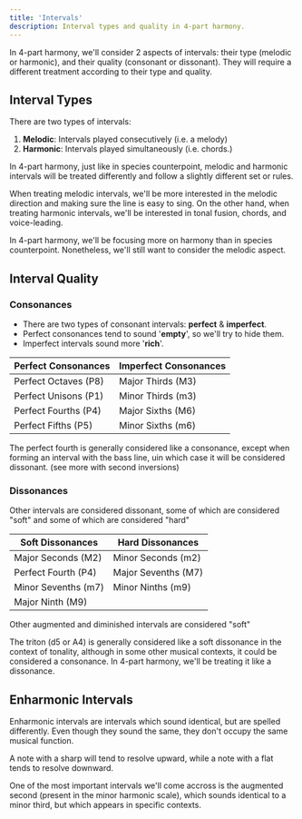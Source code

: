 ```yaml
---
title: 'Intervals'
description: Interval types and quality in 4-part harmony.
---
```


In 4-part harmony, we'll consider 2 aspects of intervals: their type (melodic or harmonic), and their quality (consonant or dissonant). They will require a different treatment according to their type and quality.

## Interval Types

There are two types of intervals:

1. **Melodic**: Intervals played consecutively (i.e. a melody)
2. **Harmonic**: Intervals played simultaneously (i.e. chords.)

In 4-part harmony, just like in species counterpoint, melodic and harmonic intervals will be treated differently and follow a slightly different set or rules.

When treating melodic intervals, we'll be more interested in the melodic direction and making sure the line is easy to sing. On the other hand, when treating harmonic intervals, we'll be interested in tonal fusion, chords, and voice-leading.

In 4-part harmony, we'll be focusing more on harmony than in species counterpoint. Nonetheless, we'll still want to consider the melodic aspect.

## Interval Quality

### Consonances

- There are two types of consonant intervals: **perfect** & **imperfect**.
- Perfect consonances tend to sound '**empty**', so we'll try to hide them.
- Imperfect intervals sound more '**rich**'.

| **Perfect Consonances** | **Imperfect Consonances** |
| ----------------------- | ------------------------- |
| Perfect Octaves (P8)    | Major Thirds (M3)         |
| Perfect Unisons (P1)   | Minor Thirds (m3)         |
| Perfect Fourths (P4)    | Major Sixths (M6)         |
| Perfect Fifths (P5)     | Minor Sixths (m6)         |

The perfect fourth is generally considered like a consonance, except when forming an interval with the bass line, uin which case it will be considered dissonant. (see more with second inversions)

### Dissonances

Other intervals are considered dissonant, some of which are considered "soft" and some of which are considered "hard"

| **Soft Dissonances** | **Hard Dissonances** |
| -------------------- | -------------------- |
| Major Seconds (M2)   | Minor Seconds (m2)   |
| Perfect Fourth (P4)  | Major Sevenths (M7)  |
| Minor Sevenths (m7)  | Minor Ninths (m9)    |
| Major Ninth (M9)     |                      |

Other augmented and diminished intervals are considered "soft"

The triton (d5 or A4) is generally considered like a soft dissonance in the context of tonality, although in some other musical contexts, it could be considered a consonance. In 4-part harmony, we'll be treating it like a dissonance.

## Enharmonic Intervals

Enharmonic intervals are intervals which sound identical, but are spelled differently. Even though they sound the same, they don't occupy the same musical function.

A note with a sharp will tend to resolve upward, while a note with a flat tends to resolve downward.

One of the most important intervals we'll come accross is the augmented second (present in the minor harmonic scale), which sounds identical to a minor third, but which appears in specific contexts.
